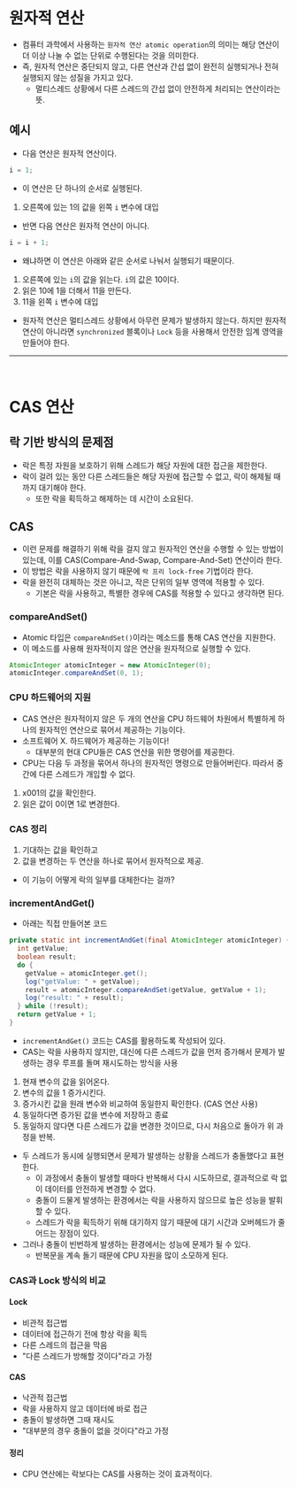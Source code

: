 # 원자적 연산

- 컴퓨터 과학에서 사용하는 `원자적 연산 atomic operation`의 의미는 해당 연산이 더 이상 나눌 수 없는 단위로 수행된다는 것을 의미한다.
- 즉, 원자적 연산은 중단되지 않고, 다른 연산과 간섭 없이 완전히 실행되거나 전혀 실행되지 않는 성질을 가지고 있다.
  - 멀티스레드 상황에서 다른 스레드의 간섭 없이 안전하게 처리되는 연산이라는 뜻.

## 예시

- 다음 연산은 원자적 연산이다.

```java
i = 1;
```

- 이 연산은 단 하나의 순서로 실행된다.

1. 오른쪽에 있는 1의 값을 왼쪽 `i` 변수에 대입

- 반면 다음 연산은 원자적 연산이 아니다.

```java
i = i + 1;
```

- 왜냐하면 이 연산은 아래와 같은 순서로 나눠서 실행되기 때문이다.

1. 오른쪽에 있는 `i`의 값을 읽는다. `i`의 값은 10이다.
2. 읽은 10에 1을 더해서 11을 만든다.
3. 11을 왼쪽 `i` 변수에 대입

- 원자적 연산은 멀티스레드 상황에서 아무런 문제가 발생하지 않는다. 하지만 원자적 연산이 아니라면 `synchronized` 블록이나 `Lock` 등을 사용해서 안전한 임계 영역을 만들어야 한다.

---

<br>

# CAS 연산

## 락 기반 방식의 문제점

- 락은 특정 자원을 보호하기 위해 스레드가 해당 자원에 대한 접근을 제한한다.
- 락이 걸려 있는 동안 다른 스레드들은 해당 자원에 접근할 수 없고, 락이 해제될 때까지 대기해야 한다.
  - 또한 락을 획득하고 해제하는 데 시간이 소요된다.

## CAS

- 이런 문제를 해결하기 위해 락을 걸지 않고 원자적인 연산을 수행할 수 있는 방법이 있는데, 이를 CAS(Compare-And-Swap, Compare-And-Set) 연산이라 한다.
- 이 방법은 락을 사용하지 않기 때문에 `락 프리 lock-free` 기법이라 한다.
- 락을 완전히 대체하는 것은 아니고, 작은 단위의 일부 영역에 적용할 수 있다.
  - 기본은 락을 사용하고, 특별한 경우에 CAS를 적용할 수 있다고 생각하면 된다.

### compareAndSet()

- Atomic 타입은 `compareAndSet()`이라는 메소드를 통해 CAS 연산을 지원한다.
- 이 메소드를 사용해 원자적이지 않은 연산을 원자적으로 실행할 수 있다.

```java
AtomicInteger atomicInteger = new AtomicInteger(0);
atomicInteger.compareAndSet(0, 1);
```

### CPU 하드웨어의 지원

- CAS 연산은 원자적이지 않은 두 개의 연산을 CPU 하드웨어 차원에서 특별하게 하나의 원자적인 연산으로 묶어서 제공하는 기능이다.
- 소프트웨어 X. 하드웨어가 제공하는 기능이다!
  - 대부분의 현대 CPU들은 CAS 연산을 위한 명령어를 제공한다.
- CPU는 다음 두 과정을 묶어서 하나의 원자적인 명령으로 만들어버린다. 따라서 중간에 다른 스레드가 개입할 수 없다.
1. x001의 값을 확인한다.
2. 읽은 값이 0이면 1로 변경한다.

### CAS 정리

1. 기대하는 값을 확인하고
2. 값을 변경하는 두 연산을 하나로 묶어서 원자적으로 제공.

- 이 기능이 어떻게 락의 일부를 대체한다는 걸까?

### incrementAndGet()

- 아래는 직접 만들어본 코드

```java
private static int incrementAndGet(final AtomicInteger atomicInteger) {
  int getValue;
  boolean result;
  do {
    getValue = atomicInteger.get();
    log("getValue: " + getValue);
    result = atomicInteger.compareAndSet(getValue, getValue + 1);
    log("result: " + result);
  } while (!result);
  return getValue + 1;
}
```

- `incrementAndGet()` 코드는 CAS를 활용하도록 작성되어 있다.
- CAS는 락을 사용하지 않지만, 대신에 다른 스레드가 값을 먼저 증가해서 문제가 발생하는 경우 루프를 돌며 재시도하는 방식을 사용

1. 현재 변수의 값을 읽어온다.
2. 변수의 값을 1 증가시킨다.
3. 증가시킨 값을 원래 변수와 비교하여 동일한지 확인한다. (CAS 연산 사용)
4. 동일하다면 증가된 값을 변수에 저장하고 종료
5. 동일하지 않다면 다른 스레드가 값을 변경한 것이므로, 다시 처음으로 돌아가 위 과정을 반복.

- 두 스레드가 동시에 실행되면서 문제가 발생하는 상황을 스레드가 충돌했다고 표현한다.
  - 이 과정에서 충돌이 발생할 때마다 반복해서 다시 시도하므로, 결과적으로 락 없이 데이터를 안전하게 변경할 수 없다.
  - 충돌이 드물게 발생하는 환경에서는 락을 사용하지 않으므로 높은 성능을 발휘할 수 있다.
  - 스레드가 락을 획득하기 위해 대기하지 않기 때문에 대기 시간과 오버헤드가 줄어드는 장점이 있다.
- 그러나 충돌이 빈번하게 발생하는 환경에서는 성능에 문제가 될 수 있다.
  - 반복문을 계속 돌기 때문에 CPU 자원을 많이 소모하게 된다.

### CAS과 Lock 방식의 비교

#### Lock

- 비관적 접근법
- 데이터에 접근하기 전에 항상 락을 획득
- 다른 스레드의 접근을 막음
- "다른 스레드가 방해할 것이다"라고 가정

#### CAS

- 낙관적 접근법
- 락을 사용하지 않고 데이터에 바로 접근
- 충돌이 발생하면 그때 재시도
- "대부분의 경우 충돌이 없을 것이다"라고 가정

#### 정리

- CPU 연산에는 락보다는 CAS를 사용하는 것이 효과적이다.
